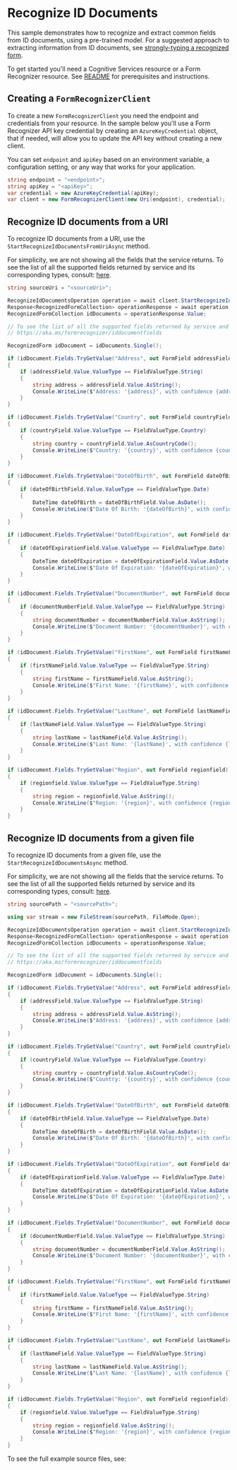 # Recognize ID Documents

This sample demonstrates how to recognize and extract common fields from ID documents, using a pre-trained model. For a suggested approach to extracting information from ID documents, see [strongly-typing a recognized form][strongly_typing_a_recognized_form].

To get started you'll need a Cognitive Services resource or a Form Recognizer resource.  See [README][README] for prerequisites and instructions.

## Creating a `FormRecognizerClient`

To create a new `FormRecognizerClient` you need the endpoint and credentials from your resource. In the sample below you'll use a Form Recognizer API key credential by creating an `AzureKeyCredential` object, that if needed, will allow you to update the API key without creating a new client.

You can set `endpoint` and `apiKey` based on an environment variable, a configuration setting, or any way that works for your application.

```C# Snippet:CreateFormRecognizerClient
string endpoint = "<endpoint>";
string apiKey = "<apiKey>";
var credential = new AzureKeyCredential(apiKey);
var client = new FormRecognizerClient(new Uri(endpoint), credential);
```

## Recognize ID documents from a URI

To recognize ID documents from a URI, use the `StartRecognizeIdDocumentsFromUriAsync` method.

For simplicity, we are not showing all the fields that the service returns. To see the list of all the supported fields returned by service and its corresponding types, consult: [here](https://aka.ms/formrecognizer/iddocumentfields).

```C# Snippet:FormRecognizerSampleRecognizeIdDocumentsUri
string sourceUri = "<sourceUri>";

RecognizeIdDocumentsOperation operation = await client.StartRecognizeIdDocumentsFromUriAsync(sourceUri);
Response<RecognizedFormCollection> operationResponse = await operation.WaitForCompletionAsync();
RecognizedFormCollection idDocuments = operationResponse.Value;

// To see the list of all the supported fields returned by service and its corresponding types, consult:
// https://aka.ms/formrecognizer/iddocumentfields

RecognizedForm idDocument = idDocuments.Single();

if (idDocument.Fields.TryGetValue("Address", out FormField addressField))
{
    if (addressField.Value.ValueType == FieldValueType.String)
    {
        string address = addressField.Value.AsString();
        Console.WriteLine($"Address: '{address}', with confidence {addressField.Confidence}");
    }
}

if (idDocument.Fields.TryGetValue("Country", out FormField countryField))
{
    if (countryField.Value.ValueType == FieldValueType.Country)
    {
        string country = countryField.Value.AsCountryCode();
        Console.WriteLine($"Country: '{country}', with confidence {countryField.Confidence}");
    }
}

if (idDocument.Fields.TryGetValue("DateOfBirth", out FormField dateOfBirthField))
{
    if (dateOfBirthField.Value.ValueType == FieldValueType.Date)
    {
        DateTime dateOfBirth = dateOfBirthField.Value.AsDate();
        Console.WriteLine($"Date Of Birth: '{dateOfBirth}', with confidence {dateOfBirthField.Confidence}");
    }
}

if (idDocument.Fields.TryGetValue("DateOfExpiration", out FormField dateOfExpirationField))
{
    if (dateOfExpirationField.Value.ValueType == FieldValueType.Date)
    {
        DateTime dateOfExpiration = dateOfExpirationField.Value.AsDate();
        Console.WriteLine($"Date Of Expiration: '{dateOfExpiration}', with confidence {dateOfExpirationField.Confidence}");
    }
}

if (idDocument.Fields.TryGetValue("DocumentNumber", out FormField documentNumberField))
{
    if (documentNumberField.Value.ValueType == FieldValueType.String)
    {
        string documentNumber = documentNumberField.Value.AsString();
        Console.WriteLine($"Document Number: '{documentNumber}', with confidence {documentNumberField.Confidence}");
    }
}

if (idDocument.Fields.TryGetValue("FirstName", out FormField firstNameField))
{
    if (firstNameField.Value.ValueType == FieldValueType.String)
    {
        string firstName = firstNameField.Value.AsString();
        Console.WriteLine($"First Name: '{firstName}', with confidence {firstNameField.Confidence}");
    }
}

if (idDocument.Fields.TryGetValue("LastName", out FormField lastNameField))
{
    if (lastNameField.Value.ValueType == FieldValueType.String)
    {
        string lastName = lastNameField.Value.AsString();
        Console.WriteLine($"Last Name: '{lastName}', with confidence {lastNameField.Confidence}");
    }
}

if (idDocument.Fields.TryGetValue("Region", out FormField regionfield))
{
    if (regionfield.Value.ValueType == FieldValueType.String)
    {
        string region = regionfield.Value.AsString();
        Console.WriteLine($"Region: '{region}', with confidence {regionfield.Confidence}");
    }
}
```

## Recognize ID documents from a given file

To recognize ID documents from a given file, use the `StartRecognizeIdDocumentsAsync` method.

For simplicity, we are not showing all the fields that the service returns. To see the list of all the supported fields returned by service and its corresponding types, consult: [here](https://aka.ms/formrecognizer/iddocumentfields).

```C# Snippet:FormRecognizerSampleRecognizeIdDocumentsFileStream
string sourcePath = "<sourcePath>";

using var stream = new FileStream(sourcePath, FileMode.Open);

RecognizeIdDocumentsOperation operation = await client.StartRecognizeIdDocumentsAsync(stream);
Response<RecognizedFormCollection> operationResponse = await operation.WaitForCompletionAsync();
RecognizedFormCollection idDocuments = operationResponse.Value;

// To see the list of all the supported fields returned by service and its corresponding types, consult:
// https://aka.ms/formrecognizer/iddocumentfields

RecognizedForm idDocument = idDocuments.Single();

if (idDocument.Fields.TryGetValue("Address", out FormField addressField))
{
    if (addressField.Value.ValueType == FieldValueType.String)
    {
        string address = addressField.Value.AsString();
        Console.WriteLine($"Address: '{address}', with confidence {addressField.Confidence}");
    }
}

if (idDocument.Fields.TryGetValue("Country", out FormField countryField))
{
    if (countryField.Value.ValueType == FieldValueType.Country)
    {
        string country = countryField.Value.AsCountryCode();
        Console.WriteLine($"Country: '{country}', with confidence {countryField.Confidence}");
    }
}

if (idDocument.Fields.TryGetValue("DateOfBirth", out FormField dateOfBirthField))
{
    if (dateOfBirthField.Value.ValueType == FieldValueType.Date)
    {
        DateTime dateOfBirth = dateOfBirthField.Value.AsDate();
        Console.WriteLine($"Date Of Birth: '{dateOfBirth}', with confidence {dateOfBirthField.Confidence}");
    }
}

if (idDocument.Fields.TryGetValue("DateOfExpiration", out FormField dateOfExpirationField))
{
    if (dateOfExpirationField.Value.ValueType == FieldValueType.Date)
    {
        DateTime dateOfExpiration = dateOfExpirationField.Value.AsDate();
        Console.WriteLine($"Date Of Expiration: '{dateOfExpiration}', with confidence {dateOfExpirationField.Confidence}");
    }
}

if (idDocument.Fields.TryGetValue("DocumentNumber", out FormField documentNumberField))
{
    if (documentNumberField.Value.ValueType == FieldValueType.String)
    {
        string documentNumber = documentNumberField.Value.AsString();
        Console.WriteLine($"Document Number: '{documentNumber}', with confidence {documentNumberField.Confidence}");
    }
}

if (idDocument.Fields.TryGetValue("FirstName", out FormField firstNameField))
{
    if (firstNameField.Value.ValueType == FieldValueType.String)
    {
        string firstName = firstNameField.Value.AsString();
        Console.WriteLine($"First Name: '{firstName}', with confidence {firstNameField.Confidence}");
    }
}

if (idDocument.Fields.TryGetValue("LastName", out FormField lastNameField))
{
    if (lastNameField.Value.ValueType == FieldValueType.String)
    {
        string lastName = lastNameField.Value.AsString();
        Console.WriteLine($"Last Name: '{lastName}', with confidence {lastNameField.Confidence}");
    }
}

if (idDocument.Fields.TryGetValue("Region", out FormField regionfield))
{
    if (regionfield.Value.ValueType == FieldValueType.String)
    {
        string region = regionfield.Value.AsString();
        Console.WriteLine($"Region: '{region}', with confidence {regionfield.Confidence}");
    }
}
```

To see the full example source files, see:

<!--* [Recognize ID documents from URI](https://github.com/Azure/azure-sdk-for-net/blob/master/sdk/formrecognizer/Azure.AI.FormRecognizer/tests/samples/Sample15_RecognizeIdDocumentsFromUri.cs)
* [Recognize ID documents from file](https://github.com/Azure/azure-sdk-for-net/blob/master/sdk/formrecognizer/Azure.AI.FormRecognizer/tests/samples/Sample15_RecognizeIdDocumentsFromFile.cs)-->

[README]: https://github.com/Azure/azure-sdk-for-net/tree/master/sdk/formrecognizer/Azure.AI.FormRecognizer#getting-started
[strongly_typing_a_recognized_form]: https://github.com/Azure/azure-sdk-for-net/tree/master/sdk/formrecognizer/Azure.AI.FormRecognizer/samples/Sample4_StronglyTypingARecognizedForm.md